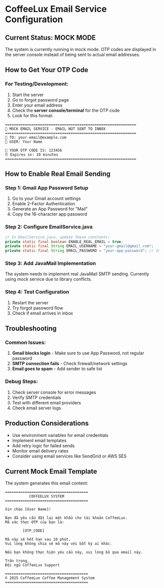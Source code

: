 # CoffeeLux Email Service Configuration

## Current Status: MOCK MODE
The system is currently running in mock mode. OTP codes are displayed in the server console instead of being sent to actual email addresses.

## How to Get Your OTP Code

### For Testing/Development:
1. Start the server
2. Go to forgot password page
3. Enter your email address
4. Check the **server console/terminal** for the OTP code
5. Look for this format:
```
============================================================
🚨 MOCK EMAIL SERVICE - EMAIL NOT SENT TO INBOX
============================================================
📧 TO: your-email@example.com
👤 USER: Your Name

🔐 YOUR OTP CODE IS: 123456
⏰ Expires in: 10 minutes
============================================================
```

## How to Enable Real Email Sending

### Step 1: Gmail App Password Setup
1. Go to your Gmail account settings
2. Enable 2-Factor Authentication
3. Generate an App Password for "Mail"
4. Copy the 16-character app password

### Step 2: Configure EmailService.java
```java
// In EmailService.java, update these constants:
private static final boolean ENABLE_REAL_EMAIL = true;
private static final String EMAIL_USERNAME = "your-gmail@gmail.com";
private static final String EMAIL_PASSWORD = "your-app-password"; // 16-character app password
```

### Step 3: Add JavaMail Implementation
The system needs to implement real JavaMail SMTP sending. Currently using mock service due to library conflicts.

### Step 4: Test Configuration
1. Restart the server
2. Try forgot password flow
3. Check if email arrives in inbox

## Troubleshooting

### Common Issues:
1. **Gmail blocks login** - Make sure to use App Password, not regular password
2. **SMTP connection fails** - Check firewall/network settings
3. **Email goes to spam** - Add sender to safe list

### Debug Steps:
1. Check server console for error messages
2. Verify SMTP credentials
3. Test with different email providers
4. Check email server logs

## Production Considerations
- Use environment variables for email credentials
- Implement email templates
- Add retry logic for failed sends
- Monitor email delivery rates
- Consider using email services like SendGrid or AWS SES

## Current Mock Email Template
The system generates this email content:
```
======================================
           COFFEELUX SYSTEM           
======================================

Xin chào [User Name]!

Bạn đã yêu cầu đặt lại mật khẩu cho tài khoản CoffeeLux.
Mã xác thực OTP của bạn là:

        [OTP_CODE]

Mã này sẽ hết hạn sau 10 phút.
Vui lòng không chia sẻ mã này với bất kỳ ai khác.

Nếu bạn không thực hiện yêu cầu này, vui lòng bỏ qua email này.

Trân trọng,
Đội ngũ CoffeeLux Support

======================================
© 2025 CoffeeLux Coffee Management System
======================================
```